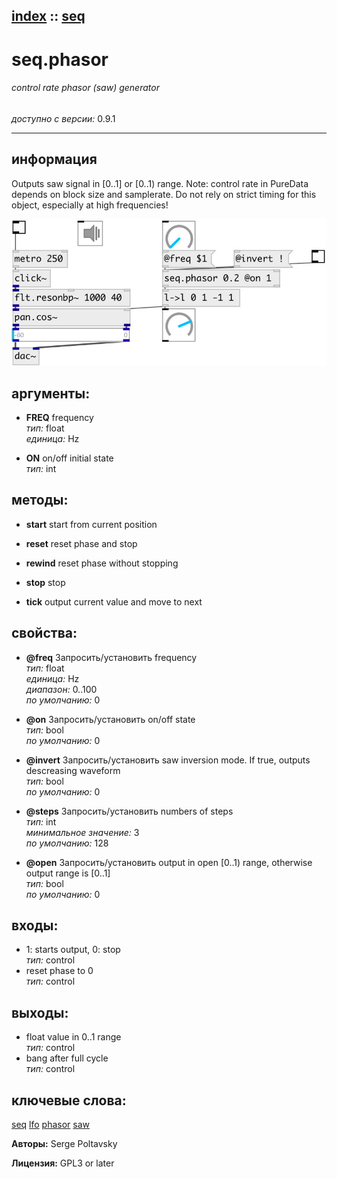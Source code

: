 [index](index.html) :: [seq](category_seq.html)
---

# seq.phasor

###### control rate phasor (saw) generator

*доступно с версии:* 0.9.1

---


## информация
Outputs saw signal in [0..1] or [0..1) range. Note: control rate in PureData depends on block size and samplerate. Do not rely on strict timing for this object, especially at high frequencies!


[![example](../examples/img/seq.phasor.jpg)](../examples/pd/seq.phasor.pd)



## аргументы:

* **FREQ**
frequency<br>
_тип:_ float<br>
_единица:_ Hz<br>

* **ON**
on/off initial state<br>
_тип:_ int<br>



## методы:

* **start**
start from current position<br>

* **reset**
reset phase and stop<br>

* **rewind**
reset phase without stopping<br>

* **stop**
stop<br>

* **tick**
output current value and move to next<br>




## свойства:

* **@freq** 
Запросить/установить frequency<br>
_тип:_ float<br>
_единица:_ Hz<br>
_диапазон:_ 0..100<br>
_по умолчанию:_ 0<br>

* **@on** 
Запросить/установить on/off state<br>
_тип:_ bool<br>
_по умолчанию:_ 0<br>

* **@invert** 
Запросить/установить saw inversion mode. If true, outputs descreasing waveform<br>
_тип:_ bool<br>
_по умолчанию:_ 0<br>

* **@steps** 
Запросить/установить numbers of steps<br>
_тип:_ int<br>
_минимальное значение:_ 3<br>
_по умолчанию:_ 128<br>

* **@open** 
Запросить/установить output in open [0..1) range, otherwise output range is [0..1]<br>
_тип:_ bool<br>
_по умолчанию:_ 0<br>



## входы:

* 1: starts output, 0: stop<br>
_тип:_ control
* reset phase to 0<br>
_тип:_ control



## выходы:

* float value in 0..1 range<br>
_тип:_ control
* bang after full cycle<br>
_тип:_ control



## ключевые слова:

[seq](keywords/seq.html)
[lfo](keywords/lfo.html)
[phasor](keywords/phasor.html)
[saw](keywords/saw.html)






**Авторы:** Serge Poltavsky




**Лицензия:** GPL3 or later





